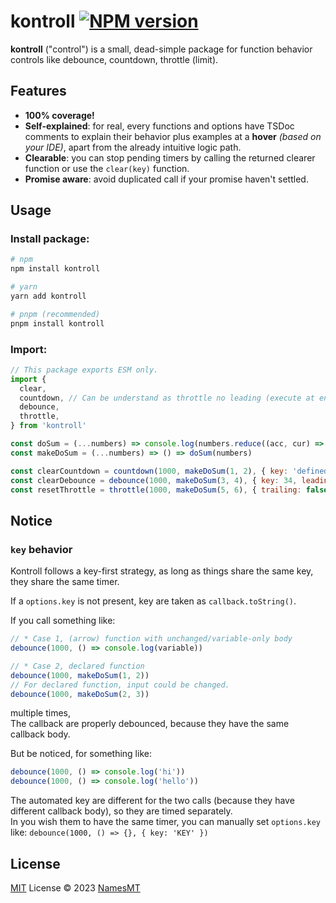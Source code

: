 # kontroll [![NPM version](https://img.shields.io/npm/v/kontroll?color=a1b858&label=)](https://www.npmjs.com/package/kontroll)

**kontroll** ("control") is a small, dead-simple package for function behavior controls like debounce, countdown, throttle (limit).

## Features
- **100% coverage!**
- **Self-explained**: for real, every functions and options have TSDoc comments to explain their behavior plus examples at a **hover** *(based on your IDE)*, apart from the already intuitive logic path.
- **Clearable**: you can stop pending timers by calling the returned clearer function or use the `clear(key)` function.
- **Promise aware**: avoid duplicated call if your promise haven't settled.

## Usage
### Install package:
```sh
# npm
npm install kontroll

# yarn
yarn add kontroll

# pnpm (recommended)
pnpm install kontroll
```

### Import:
```js
// This package exports ESM only.
import {
  clear,
  countdown, // Can be understand as throttle no leading (execute at end of throttle instead of lead)
  debounce,
  throttle,
} from 'kontroll'

const doSum = (...numbers) => console.log(numbers.reduce((acc, cur) => acc + cur, 0))
const makeDoSum = (...numbers) => () => doSum(numbers)

const clearCountdown = countdown(1000, makeDoSum(1, 2), { key: 'defined', replace: false })
const clearDebounce = debounce(1000, makeDoSum(3, 4), { key: 34, leading: false })
const resetThrottle = throttle(1000, makeDoSum(5, 6), { trailing: false })
```

## **Notice**
### `key` behavior
Kontroll follows a key-first strategy, as long as things share the same key, they share the same timer.

If a `options.key` is not present, key are taken as `callback.toString()`.

<!-- Explaining the basic for sleep derived beginner :> -->
If you call something like:
```js
// * Case 1, (arrow) function with unchanged/variable-only body
debounce(1000, () => console.log(variable))

// * Case 2, declared function
debounce(1000, makeDoSum(1, 2))
// For declared function, input could be changed.
debounce(1000, makeDoSum(2, 3))
```
multiple times,  
The callback are properly debounced, because they have the same callback body.

But be noticed, for something like:
```js
debounce(1000, () => console.log('hi'))
debounce(1000, () => console.log('hello'))
```
The automated key are different for the two calls (because they have different callback body), so they are timed separately.  
In you wish them to have the same timer, you can manually set `options.key` like: `debounce(1000, () => {}, { key: 'KEY' })`

## License

[MIT](./LICENSE) License © 2023 [NamesMT](https://github.com/NamesMT)
